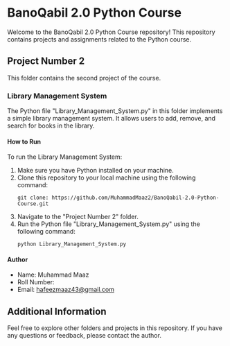 # BanoQabil 2.0 Python Course

Welcome to the BanoQabil 2.0 Python Course repository! This repository contains projects and assignments related to the Python course.

## Project Number 2

This folder contains the second project of the course.

### Library Management System

The Python file "Library_Management_System.py" in this folder implements a simple library management system. It allows users to add, remove, and search for books in the library.

#### How to Run

To run the Library Management System:

1. Make sure you have Python installed on your machine.
2. Clone this repository to your local machine using the following command:
   ```
   git clone: https://github.com/MuhammadMaaz2/BanoQabil-2.0-Python-Course.git
   ```
3. Navigate to the "Project Number 2" folder.
4. Run the Python file "Library_Management_System.py" using the following command:
   ```
   python Library_Management_System.py
   ```

#### Author

- Name: Muhammad Maaz
- Roll Number: 
- Email: hafeezmaaz43@gmail.com

## Additional Information

Feel free to explore other folders and projects in this repository. If you have any questions or feedback, please contact the author.
